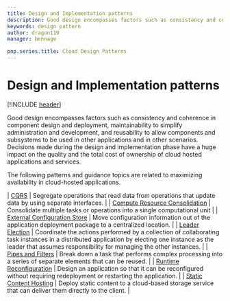 ```yaml
---
title: Design and Implementation patterns
description: Good design encompasses factors such as consistency and coherence in component design and deployment, maintainability to simplify administration and development, and reusability to allow components and subsystems to be used in other applications and in other scenarios. Decisions made during the design and implementation phase have a huge impact on the quality and the total cost of ownership of cloud hosted applications and services.
keywords: design pattern
author: dragon119
manager: bennage

pnp.series.title: Cloud Design Patterns
---
```


# Design and Implementation patterns

[!INCLUDE [header](../_includes/header.md)]

Good design encompasses factors such as consistency and coherence in component design and deployment, maintainability to simplify administration and development, and reusability to allow components and subsystems to be used in other applications and in other scenarios. Decisions made during the design and implementation phase have a huge impact on the quality and the total cost of ownership of cloud hosted applications and services.

The following patterns and guidance topics are related to maximizing availability in cloud-hosted applications.

| [CQRS](./command-and-query-responsibility-segregation-cqrs.md) | Segregate operations that read data from operations that update data by using separate interfaces. |
| [Compute Resource Consolidation](./compute-resource-consolidation.md) | Consolidate multiple tasks or operations into a single computational unit |
| [External Configuration Store](./external-configuration-store.md) | Move configuration information out of the application deployment package to a centralized location. |
| [Leader Election](./leader-election.md) | Coordinate the actions performed by a collection of collaborating task instances in a distributed application by electing one instance as the leader that assumes responsibility for managing the other instances. |
| [Pipes and Filters](./pipes-and-filters.md) | Break down a task that performs complex processing into a series of separate elements that can be reused. |
| [Runtime Reconfiguration](./runtime-reconfiguration.md) | Design an application so that it can be reconfigured without requiring redeployment or restarting the application. |
| [Static Content Hosting](./static-content-hosting.md) | Deploy static content to a cloud-based storage service that can deliver them directly to the client. |